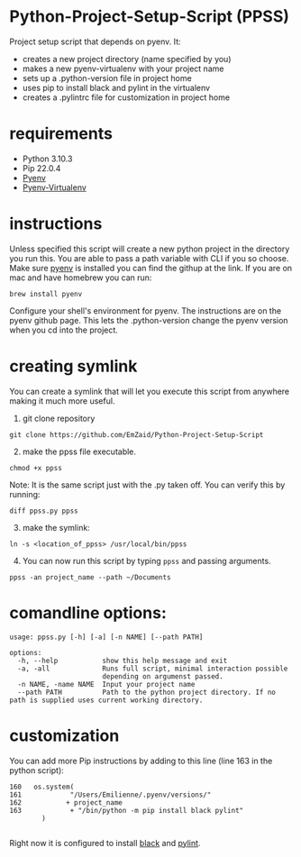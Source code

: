 # Python-Project-Setup-Script (PPSS)
Project setup script that depends on pyenv. It:
- creates a new project directory (name specified by you)
- makes a new pyenv-virtualenv with your project name
- sets up a .python-version file in project home
- uses pip to install black and pylint in the virtualenv
- creates a .pylintrc file for customization in project home

# requirements
- Python 3.10.3
- Pip 22.0.4
- [Pyenv](https://github.com/pyenv/pyenv)
- [Pyenv-Virtualenv](https://github.com/pyenv/pyenv-virtualenv)


# instructions
Unless specified this script will create a new python project in the directory you run this. You are able to pass a path variable with CLI if you so choose.
Make sure [pyenv](https://github.com/pyenv/pyenv) is installed you can find the githup at the link. If you are on mac and have homebrew you can run:
```
brew install pyenv
```
Configure your shell's environment for pyenv. The instructions are on the pyenv github page. 
This lets the .python-version change the pyenv version when you cd into the project.

# creating symlink

You can create a symlink that will let you execute this script from anywhere making it much more useful.
1. git clone repository
```
git clone https://github.com/EmZaid/Python-Project-Setup-Script
```
2. make the ppss file executable. 
```
chmod +x ppss
```
Note: It is the same script just with the .py taken off. You can verify this by running:
```
diff ppss.py ppss
```
3. make the symlink:
```
ln -s <location_of_ppss> /usr/local/bin/ppss
```
4. You can now run this script by typing `ppss` and passing arguments.
```
ppss -an project_name --path ~/Documents
```

# comandline options:


```
usage: ppss.py [-h] [-a] [-n NAME] [--path PATH]

options:
  -h, --help           show this help message and exit
  -a, -all             Runs full script, minimal interaction possible
                       depending on argumenst passed.
  -n NAME, -name NAME  Input your project name
  --path PATH          Path to the python project directory. If no path is supplied uses current working directory.
```

# customization

You can add more Pip instructions by adding to this line (line 163 in the python script):

```
160   os.system(
161            "/Users/Emilienne/.pyenv/versions/"
162           + project_name
163            + "/bin/python -m pip install black pylint"
        )
        
```
Right now it is configured to install [black](https://github.com/psf/black) and [pylint](https://github.com/PyCQA/pylint).
